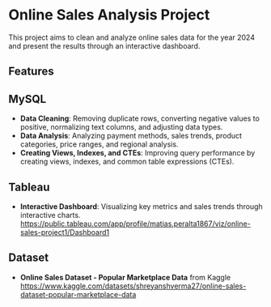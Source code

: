 # Online Sales Analysis Project

This project aims to clean and analyze online sales data for the year 2024 and present the results through an interactive dashboard.

## Features

## MySQL
- **Data Cleaning**: Removing duplicate rows, converting negative values to positive, normalizing text columns, and adjusting data types.
- **Data Analysis**: Analyzing payment methods, sales trends, product categories, price ranges, and regional analysis.
- **Creating Views, Indexes, and CTEs**: Improving query performance by creating views, indexes, and common table expressions (CTEs).

## Tableau
- **Interactive Dashboard**: Visualizing key metrics and sales trends through interactive charts. 
https://public.tableau.com/app/profile/matias.peralta1867/viz/online-sales-project1/Dashboard1

## Dataset
- **Online Sales Dataset - Popular Marketplace Data** from Kaggle
  https://www.kaggle.com/datasets/shreyanshverma27/online-sales-dataset-popular-marketplace-data

